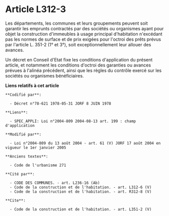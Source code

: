 # Article L312-3

Les départements, les communes et leurs groupements peuvent soit garantir les emprunts contractés par des sociétés ou
organismes ayant pour objet la construction d'immeubles à usage principal d'habitation n'excédant pas les normes de surface
et de prix exigées pour l'octroi des prêts prévus par l'article L. 351-2 (1° et 3°), soit exceptionnellement leur allouer des
avances. 

Un décret en Conseil d'Etat fixe les conditions d'application du présent article, et notamment les conditions d'octroi des
garanties ou avances prévues à l'alinéa précédent, ainsi que les règles du contrôle exercé sur les sociétés ou organismes
bénéficiaires.

**Liens relatifs à cet article**

	**Codifié par**:

	  - Décret n°78-621 1978-05-31 JORF 8 JUIN 1978

	**Liens**:

	  - SPEC_APPLI: Loi n°2004-809 2004-08-13 art. 199 : champ d'application

	**Modifié par**:

	  - Loi n°2004-809 du 13 août 2004 - art. 61 (V) JORF 17 août 2004 en vigueur le 1er janvier 2005

	**Anciens textes**:

	  - Code de l'urbanisme 271

	**Cité par**:

	  - CODE DES COMMUNES. - art. L236-16 (Ab)
	  - Code de la construction et de l'habitation. - art. L312-6 (V)
	  - Code de la construction et de l'habitation. - art. R312-8 (V)

	**Cite**:

	  - Code de la construction et de l'habitation. - art. L351-2 (V)
